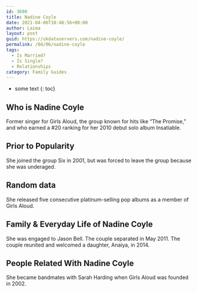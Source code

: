 ```yaml
---
id: 3690
title: Nadine Coyle
date: 2021-04-06T10:48:56+00:00
author: Laima
layout: post
guid: https://ukdataservers.com/nadine-coyle/
permalink: /04/06/nadine-coyle
tags:
  - Is Married?
  - Is Single?
  - Relationships
category: Family Guides
---
```


* some text
{: toc}


## Who is Nadine Coyle
                  
                  
                  
Former singer for Girls Aloud, the group known for hits like &#8220;The Promise,&#8221; and who earned a #20 ranking for her 2010 debut solo album Insatiable.
                  
              
            
              
            
                
                
                
## Prior to Popularity
                  
                  
                  
She joined the group Six in 2001, but was forced to leave the group because she was underaged.
                  
              
            
              
            
                
                
                
## Random data
                  
                  
                  
She released five consecutive platinum-selling pop albums as a member of Girls Aloud.
                  
              
            
              
            
                
                
                
## Family & Everyday Life of Nadine Coyle
                  
                  
                  
She was engaged to Jason Bell. The couple separated in May 2011. The couple reunited and welcomed a daughter, Anaíya, in 2014.
                  
              
            
              
            
                
                
                
## People Related With Nadine Coyle
                  
                  
                  
She became bandmates with Sarah Harding when Girls Aloud was founded in 2002.
                  
              
            
              
            
                
              
            
              
              
            
            
              
            
          
          
          